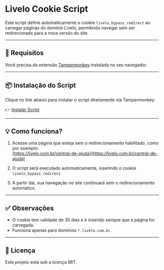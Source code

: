 # Livelo Cookie Script

Este script define automaticamente o cookie `livelo_bypass_redirect` ao carregar páginas do domínio Livelo, permitindo navegar sem ser redirecionado para a nova versão do site.

---

## 🔧 Requisitos

Você precisa da extensão [Tampermonkey](https://chrome.google.com/webstore/detail/tampermonkey/dhdgffkkebhmkfjojejmpbldmpobfkfo?hl=pt-BR) instalada no seu navegador.

---

## 📦 Instalação do Script

Clique no link abaixo para instalar o script diretamente via Tampermonkey:

👉 [Instalar Script](https://github.com/Stanislal/livelo-cookie-script/raw/refs/heads/master/livelo-bypass-redirect.user.js)

---

## 💡 Como funciona?

1. Acesse uma página que esteja sem o redirecionamento habilitado, como por exemplo:  
   [https://livelo.com.br/central-de-ajuda](https://livelo.com.br/central-de-ajuda)

2. O script será executado automaticamente, inserindo o cookie `livelo_bypass_redirect`.

3. A partir daí, sua navegação no site continuará sem o redirecionamento automático.

---

## ✅ Observações

- O cookie tem validade de 30 dias e é inserido sempre que a página for carregada.
- Funciona apenas para domínios `*.livelo.com.br`.

---

## 📄 Licença

Este projeto está sob a licença MIT.
